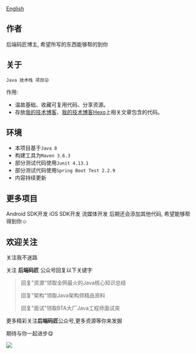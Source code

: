 [English](https://github.com/xzMhehe/codingce-java/blob/master/README.md)
## 作者

后端码匠博主, 希望所写的东西能够帮的到你

## 关于

`Java 技术栈 项目😜`   

 作用:   

- 温故基础、收藏可复用代码、分享资源。
- 存放[我的技术博客](https://www.cnblogs.com/mzdljgz/)、[我的技术博客Hexo](https://codingce.com.cn/)上相关文章包含的代码。

## 环境

- 本项目基于```Java 8```
- 构建工具为```Maven 3.6.3```
- 部分测试代码使用```Junit 4.13.1```
- 部分测试代码使用```Spring Boot Test 2.2.9```
- 内容持续更新

## 更多项目
Android SDK开发
iOS SDK开发
流媒体开发
后期还会添加其他代码, 希望能够帮得到你☺

## 欢迎关注

关注我不迷路   

关注 **后端码匠** 公众号回复以下关键字

>回复"资源"领取全网最火的Java核心知识总结
>
>回复"架构"领取Java架构师精品资料
>
>回复"面试"领取BTA大厂Java工程师面试突

更多精彩关注**后端码匠**公众号,更多资源等你来发掘    

期待与你一起进步😋

![](https://cdn.jsdelivr.net/gh/xzMhehe/StaticFile_CDN/static/img/202108311552149.png)
